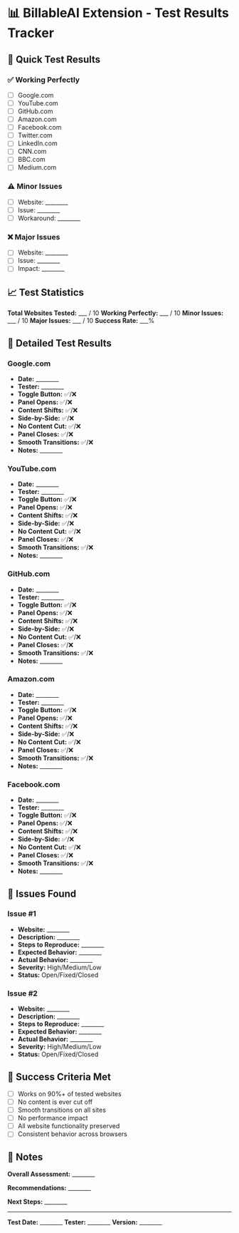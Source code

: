 # 📊 BillableAI Extension - Test Results Tracker

## 🎯 Quick Test Results

### ✅ **Working Perfectly**
- [ ] Google.com
- [ ] YouTube.com  
- [ ] GitHub.com
- [ ] Amazon.com
- [ ] Facebook.com
- [ ] Twitter.com
- [ ] LinkedIn.com
- [ ] CNN.com
- [ ] BBC.com
- [ ] Medium.com

### ⚠️ **Minor Issues**
- [ ] Website: ________
- [ ] Issue: ________
- [ ] Workaround: ________

### ❌ **Major Issues**
- [ ] Website: ________
- [ ] Issue: ________
- [ ] Impact: ________

## 📈 Test Statistics

**Total Websites Tested:** ___ / 10
**Working Perfectly:** ___ / 10
**Minor Issues:** ___ / 10
**Major Issues:** ___ / 10
**Success Rate:** ___%

## 🧪 Detailed Test Results

### **Google.com**
- **Date:** ________
- **Tester:** ________
- **Toggle Button:** ✅/❌
- **Panel Opens:** ✅/❌
- **Content Shifts:** ✅/❌
- **Side-by-Side:** ✅/❌
- **No Content Cut:** ✅/❌
- **Panel Closes:** ✅/❌
- **Smooth Transitions:** ✅/❌
- **Notes:** ________

### **YouTube.com**
- **Date:** ________
- **Tester:** ________
- **Toggle Button:** ✅/❌
- **Panel Opens:** ✅/❌
- **Content Shifts:** ✅/❌
- **Side-by-Side:** ✅/❌
- **No Content Cut:** ✅/❌
- **Panel Closes:** ✅/❌
- **Smooth Transitions:** ✅/❌
- **Notes:** ________

### **GitHub.com**
- **Date:** ________
- **Tester:** ________
- **Toggle Button:** ✅/❌
- **Panel Opens:** ✅/❌
- **Content Shifts:** ✅/❌
- **Side-by-Side:** ✅/❌
- **No Content Cut:** ✅/❌
- **Panel Closes:** ✅/❌
- **Smooth Transitions:** ✅/❌
- **Notes:** ________

### **Amazon.com**
- **Date:** ________
- **Tester:** ________
- **Toggle Button:** ✅/❌
- **Panel Opens:** ✅/❌
- **Content Shifts:** ✅/❌
- **Side-by-Side:** ✅/❌
- **No Content Cut:** ✅/❌
- **Panel Closes:** ✅/❌
- **Smooth Transitions:** ✅/❌
- **Notes:** ________

### **Facebook.com**
- **Date:** ________
- **Tester:** ________
- **Toggle Button:** ✅/❌
- **Panel Opens:** ✅/❌
- **Content Shifts:** ✅/❌
- **Side-by-Side:** ✅/❌
- **No Content Cut:** ✅/❌
- **Panel Closes:** ✅/❌
- **Smooth Transitions:** ✅/❌
- **Notes:** ________

## 🐛 Issues Found

### **Issue #1**
- **Website:** ________
- **Description:** ________
- **Steps to Reproduce:** ________
- **Expected Behavior:** ________
- **Actual Behavior:** ________
- **Severity:** High/Medium/Low
- **Status:** Open/Fixed/Closed

### **Issue #2**
- **Website:** ________
- **Description:** ________
- **Steps to Reproduce:** ________
- **Expected Behavior:** ________
- **Actual Behavior:** ________
- **Severity:** High/Medium/Low
- **Status:** Open/Fixed/Closed

## 🎉 Success Criteria Met

- [ ] Works on 90%+ of tested websites
- [ ] No content is ever cut off
- [ ] Smooth transitions on all sites
- [ ] No performance impact
- [ ] All website functionality preserved
- [ ] Consistent behavior across browsers

## 📝 Notes

**Overall Assessment:** ________

**Recommendations:** ________

**Next Steps:** ________

---

**Test Date:** ________
**Tester:** ________
**Version:** ________ 
